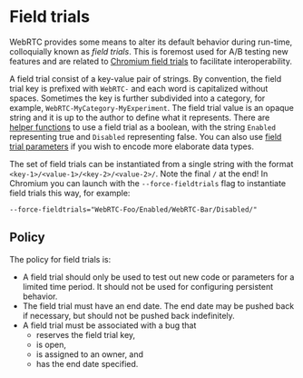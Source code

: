 <!-- go/cmark -->
<!--* freshness: {owner: 'lndmrk' reviewed: '2022-06-23'} *-->

# Field trials

WebRTC provides some means to alter its default behavior during run-time,
colloquially known as *field trials*. This is foremost used for A/B testing new
features and are related to
[Chromium field trials](https://chromium.googlesource.com/chromium/src/+/main/testing/variations/README.md)
to facilitate interoperability.

A field trial consist of a key-value pair of strings. By convention, the field
trial key is prefixed with `WebRTC-` and each word is capitalized without
spaces. Sometimes the key is further subdivided into a category, for example,
`WebRTC-MyCategory-MyExperiment`. The field trial value is an opaque string and
it is up to the author to define what it represents. There are
[helper functions](https://webrtc.googlesource.com/src/+/refs/heads/main/api/field_trials_view.h)
to use a field trial as a boolean, with the string `Enabled` representing true
and `Disabled` representing false. You can also use
[field trial parameters](https://webrtc.googlesource.com/src/+/refs/heads/main/rtc_base/experiments/field_trial_parser.h)
if you wish to encode more elaborate data types.

The set of field trials can be instantiated from a single string with the format
`<key-1>/<value-1>/<key-2>/<value-2>/`. Note the final `/` at the end! In
Chromium you can launch with the `--force-fieldtrials` flag to instantiate field
trials this way, for example:

```
--force-fieldtrials="WebRTC-Foo/Enabled/WebRTC-Bar/Disabled/"
```

## Policy

The policy for field trials is:

-   A field trial should only be used to test out new code or parameters for a
    limited time period. It should not be used for configuring persistent
    behavior.
-   The field trial must have an end date. The end date may be pushed back if
    necessary, but should not be pushed back indefinitely.
-   A field trial must be associated with a bug that
    -   reserves the field trial key,
    -   is open,
    -   is assigned to an owner, and
    -   has the end date specified.
